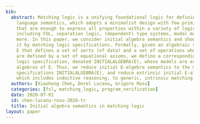 ```yaml
---
bib:
  abstract: Matching logic is a unifying foundational logic for defining formal programming
    language semantics, which adopts a minimalist design with few primitive constructs
    that are enough to express all properties within a variety of logical systems,
    including FOL, separation logic, (dependent) type systems, modal mu-logic, and
    more. In this paper, we consider initial algebra semantics and show how to capture
    it by matching logic specifications. Formally, given an algebraic specification
    E that defines a set of sorts (of data) and a set of operations whose behaviors
    are defined by a set of equational axioms, we define a corresponding matching
    logic specification, denoted INITIALALGEBRA(E), whose models are exactly the initial
    algebras of E. Thus, we reduce initial E-algebra semantics to the matching logic
    specifications INITIALALGEBRA(E), and reduce extrinsic initial E-algebra reasoning,
    which includes inductive reasoning, to generic, intrinsic matching logic reasoning.
  authors: [Xiaohong Chen, Dorel Lucanu, Grigore Rosu]
  categories: [fsl, matching_logic, program_verification]
  date: 2020-07-01
  id: chen-lucanu-rosu-2020-tr
  title: Initial algebra semantics in matching logic
layout: paper
---
```

